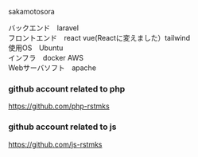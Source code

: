 sakamotosora

バックエンド　laravel
\
フロントエンド　react vue(Reactに変えました）tailwind
\
使用OS　Ubuntu
\
インフラ　docker AWS
\
Webサーバソフト　apache

### github account related to php

https://github.com/php-rstmks

### github account related to js

https://github.com/js-rstmks
